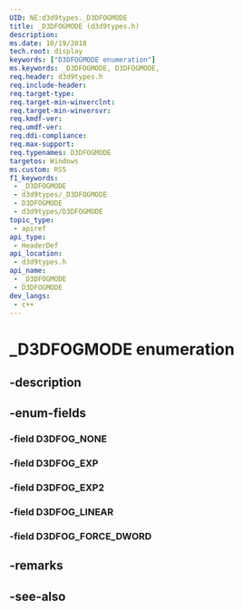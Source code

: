 ```yaml
---
UID: NE:d3d9types._D3DFOGMODE
title: _D3DFOGMODE (d3d9types.h)
description: 
ms.date: 10/19/2018
tech.root: display
keywords: ["D3DFOGMODE enumeration"]
ms.keywords: _D3DFOGMODE, D3DFOGMODE,
req.header: d3d9types.h
req.include-header: 
req.target-type: 
req.target-min-winverclnt: 
req.target-min-winversvr: 
req.kmdf-ver: 
req.umdf-ver: 
req.ddi-compliance: 
req.max-support: 
req.typenames: D3DFOGMODE
targetos: Windows
ms.custom: RS5
f1_keywords:
 - _D3DFOGMODE
 - d3d9types/_D3DFOGMODE
 - D3DFOGMODE
 - d3d9types/D3DFOGMODE
topic_type:
 - apiref
api_type:
 - HeaderDef
api_location:
 - d3d9types.h
api_name:
 - _D3DFOGMODE
 - D3DFOGMODE
dev_langs:
 - c++
---
```


# _D3DFOGMODE enumeration


## -description

## -enum-fields

### -field D3DFOG_NONE 

### -field D3DFOG_EXP 

### -field D3DFOG_EXP2 

### -field D3DFOG_LINEAR 

### -field D3DFOG_FORCE_DWORD 

## -remarks

## -see-also

